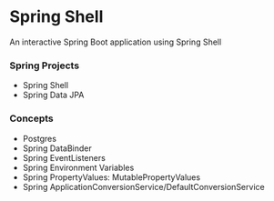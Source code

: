 # Spring Shell
An interactive Spring Boot application using Spring Shell

### Spring Projects

- Spring Shell
- Spring Data JPA

### Concepts
- Postgres
- Spring DataBinder
- Spring EventListeners
- Spring Environment Variables
- Spring PropertyValues: MutablePropertyValues
- Spring ApplicationConversionService/DefaultConversionService

